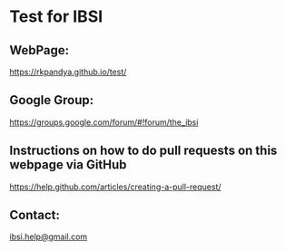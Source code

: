 # Test for IBSI

## WebPage: 
https://rkpandya.github.io/test/

## Google Group: 
https://groups.google.com/forum/#!forum/the_ibsi

## Instructions on how to do pull requests on this webpage via GitHub
https://help.github.com/articles/creating-a-pull-request/

## Contact: 
ibsi.help@gmail.com
